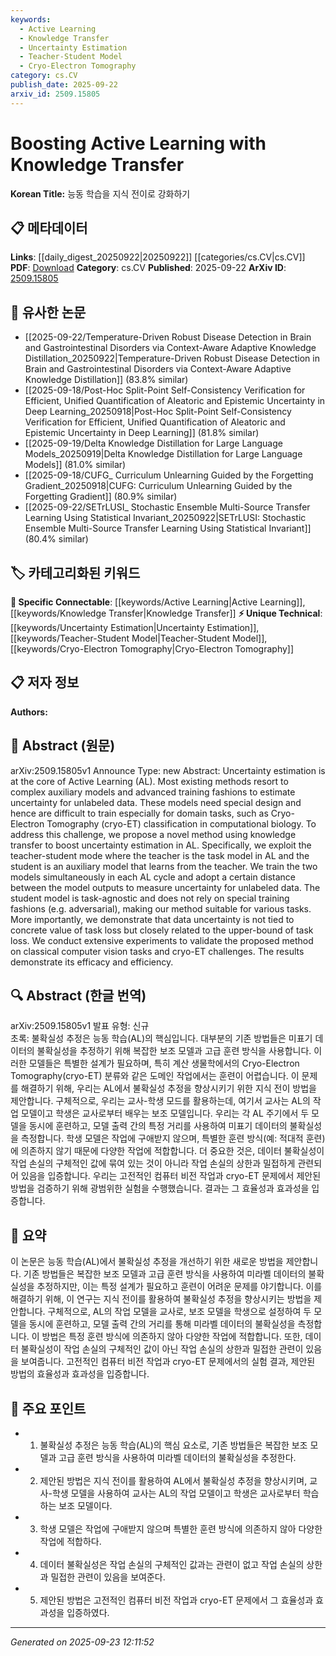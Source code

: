 ```yaml
---
keywords:
  - Active Learning
  - Knowledge Transfer
  - Uncertainty Estimation
  - Teacher-Student Model
  - Cryo-Electron Tomography
category: cs.CV
publish_date: 2025-09-22
arxiv_id: 2509.15805
---
```


<!-- KEYWORD_LINKING_METADATA:
{
  "processed_timestamp": "2025-09-23T12:11:52.369788",
  "vocabulary_version": "1.0",
  "selected_keywords": [
    "Active Learning",
    "Knowledge Transfer",
    "Uncertainty Estimation",
    "Teacher-Student Model",
    "Cryo-Electron Tomography"
  ],
  "rejected_keywords": [],
  "similarity_scores": {
    "Active Learning": 0.85,
    "Knowledge Transfer": 0.8,
    "Uncertainty Estimation": 0.78,
    "Teacher-Student Model": 0.77,
    "Cryo-Electron Tomography": 0.75
  },
  "extraction_method": "AI_prompt_based",
  "budget_applied": true,
  "candidates_json": {
    "candidates": [
      {
        "surface": "Active Learning",
        "canonical": "Active Learning",
        "aliases": [
          "AL"
        ],
        "category": "specific_connectable",
        "rationale": "Active Learning is central to the paper's methodology and is a key concept in machine learning, facilitating strong connections.",
        "novelty_score": 0.45,
        "connectivity_score": 0.88,
        "specificity_score": 0.78,
        "link_intent_score": 0.85
      },
      {
        "surface": "Knowledge Transfer",
        "canonical": "Knowledge Transfer",
        "aliases": [
          "KT"
        ],
        "category": "specific_connectable",
        "rationale": "Knowledge Transfer is a novel approach in the context of the paper, enhancing the understanding of model training techniques.",
        "novelty_score": 0.65,
        "connectivity_score": 0.75,
        "specificity_score": 0.82,
        "link_intent_score": 0.8
      },
      {
        "surface": "Uncertainty Estimation",
        "canonical": "Uncertainty Estimation",
        "aliases": [],
        "category": "unique_technical",
        "rationale": "This is a unique technical focus of the paper, crucial for understanding the proposed method's impact.",
        "novelty_score": 0.7,
        "connectivity_score": 0.68,
        "specificity_score": 0.85,
        "link_intent_score": 0.78
      },
      {
        "surface": "Teacher-Student Model",
        "canonical": "Teacher-Student Model",
        "aliases": [
          "Teacher-Student Framework"
        ],
        "category": "unique_technical",
        "rationale": "The teacher-student model is a specific framework used in the paper, offering a unique perspective on model training.",
        "novelty_score": 0.72,
        "connectivity_score": 0.7,
        "specificity_score": 0.8,
        "link_intent_score": 0.77
      },
      {
        "surface": "Cryo-Electron Tomography",
        "canonical": "Cryo-Electron Tomography",
        "aliases": [
          "cryo-ET"
        ],
        "category": "unique_technical",
        "rationale": "Cryo-Electron Tomography is a specific application area mentioned, providing a unique context for the study.",
        "novelty_score": 0.68,
        "connectivity_score": 0.6,
        "specificity_score": 0.9,
        "link_intent_score": 0.75
      }
    ],
    "ban_list_suggestions": [
      "method",
      "experiment",
      "performance"
    ]
  },
  "decisions": [
    {
      "candidate_surface": "Active Learning",
      "resolved_canonical": "Active Learning",
      "decision": "linked",
      "scores": {
        "novelty": 0.45,
        "connectivity": 0.88,
        "specificity": 0.78,
        "link_intent": 0.85
      }
    },
    {
      "candidate_surface": "Knowledge Transfer",
      "resolved_canonical": "Knowledge Transfer",
      "decision": "linked",
      "scores": {
        "novelty": 0.65,
        "connectivity": 0.75,
        "specificity": 0.82,
        "link_intent": 0.8
      }
    },
    {
      "candidate_surface": "Uncertainty Estimation",
      "resolved_canonical": "Uncertainty Estimation",
      "decision": "linked",
      "scores": {
        "novelty": 0.7,
        "connectivity": 0.68,
        "specificity": 0.85,
        "link_intent": 0.78
      }
    },
    {
      "candidate_surface": "Teacher-Student Model",
      "resolved_canonical": "Teacher-Student Model",
      "decision": "linked",
      "scores": {
        "novelty": 0.72,
        "connectivity": 0.7,
        "specificity": 0.8,
        "link_intent": 0.77
      }
    },
    {
      "candidate_surface": "Cryo-Electron Tomography",
      "resolved_canonical": "Cryo-Electron Tomography",
      "decision": "linked",
      "scores": {
        "novelty": 0.68,
        "connectivity": 0.6,
        "specificity": 0.9,
        "link_intent": 0.75
      }
    }
  ]
}
-->

# Boosting Active Learning with Knowledge Transfer

**Korean Title:** 능동 학습을 지식 전이로 강화하기

## 📋 메타데이터

**Links**: [[daily_digest_20250922|20250922]] [[categories/cs.CV|cs.CV]]
**PDF**: [Download](https://arxiv.org/pdf/2509.15805.pdf)
**Category**: cs.CV
**Published**: 2025-09-22
**ArXiv ID**: [2509.15805](https://arxiv.org/abs/2509.15805)

## 🔗 유사한 논문
- [[2025-09-22/Temperature-Driven Robust Disease Detection in Brain and Gastrointestinal Disorders via Context-Aware Adaptive Knowledge Distillation_20250922|Temperature-Driven Robust Disease Detection in Brain and Gastrointestinal Disorders via Context-Aware Adaptive Knowledge Distillation]] (83.8% similar)
- [[2025-09-18/Post-Hoc Split-Point Self-Consistency Verification for Efficient, Unified Quantification of Aleatoric and Epistemic Uncertainty in Deep Learning_20250918|Post-Hoc Split-Point Self-Consistency Verification for Efficient, Unified Quantification of Aleatoric and Epistemic Uncertainty in Deep Learning]] (81.8% similar)
- [[2025-09-19/Delta Knowledge Distillation for Large Language Models_20250919|Delta Knowledge Distillation for Large Language Models]] (81.0% similar)
- [[2025-09-18/CUFG_ Curriculum Unlearning Guided by the Forgetting Gradient_20250918|CUFG: Curriculum Unlearning Guided by the Forgetting Gradient]] (80.9% similar)
- [[2025-09-22/SETrLUSI_ Stochastic Ensemble Multi-Source Transfer Learning Using Statistical Invariant_20250922|SETrLUSI: Stochastic Ensemble Multi-Source Transfer Learning Using Statistical Invariant]] (80.4% similar)

## 🏷️ 카테고리화된 키워드
**🔗 Specific Connectable**: [[keywords/Active Learning|Active Learning]], [[keywords/Knowledge Transfer|Knowledge Transfer]]
**⚡ Unique Technical**: [[keywords/Uncertainty Estimation|Uncertainty Estimation]], [[keywords/Teacher-Student Model|Teacher-Student Model]], [[keywords/Cryo-Electron Tomography|Cryo-Electron Tomography]]

## 📋 저자 정보

**Authors:** 

## 📄 Abstract (원문)

arXiv:2509.15805v1 Announce Type: new 
Abstract: Uncertainty estimation is at the core of Active Learning (AL). Most existing methods resort to complex auxiliary models and advanced training fashions to estimate uncertainty for unlabeled data. These models need special design and hence are difficult to train especially for domain tasks, such as Cryo-Electron Tomography (cryo-ET) classification in computational biology. To address this challenge, we propose a novel method using knowledge transfer to boost uncertainty estimation in AL. Specifically, we exploit the teacher-student mode where the teacher is the task model in AL and the student is an auxiliary model that learns from the teacher. We train the two models simultaneously in each AL cycle and adopt a certain distance between the model outputs to measure uncertainty for unlabeled data. The student model is task-agnostic and does not rely on special training fashions (e.g. adversarial), making our method suitable for various tasks. More importantly, we demonstrate that data uncertainty is not tied to concrete value of task loss but closely related to the upper-bound of task loss. We conduct extensive experiments to validate the proposed method on classical computer vision tasks and cryo-ET challenges. The results demonstrate its efficacy and efficiency.

## 🔍 Abstract (한글 번역)

arXiv:2509.15805v1 발표 유형: 신규  
초록: 불확실성 추정은 능동 학습(AL)의 핵심입니다. 대부분의 기존 방법들은 미표기 데이터의 불확실성을 추정하기 위해 복잡한 보조 모델과 고급 훈련 방식을 사용합니다. 이러한 모델들은 특별한 설계가 필요하며, 특히 계산 생물학에서의 Cryo-Electron Tomography(cryo-ET) 분류와 같은 도메인 작업에서는 훈련이 어렵습니다. 이 문제를 해결하기 위해, 우리는 AL에서 불확실성 추정을 향상시키기 위한 지식 전이 방법을 제안합니다. 구체적으로, 우리는 교사-학생 모드를 활용하는데, 여기서 교사는 AL의 작업 모델이고 학생은 교사로부터 배우는 보조 모델입니다. 우리는 각 AL 주기에서 두 모델을 동시에 훈련하고, 모델 출력 간의 특정 거리를 사용하여 미표기 데이터의 불확실성을 측정합니다. 학생 모델은 작업에 구애받지 않으며, 특별한 훈련 방식(예: 적대적 훈련)에 의존하지 않기 때문에 다양한 작업에 적합합니다. 더 중요한 것은, 데이터 불확실성이 작업 손실의 구체적인 값에 묶여 있는 것이 아니라 작업 손실의 상한과 밀접하게 관련되어 있음을 입증합니다. 우리는 고전적인 컴퓨터 비전 작업과 cryo-ET 문제에서 제안된 방법을 검증하기 위해 광범위한 실험을 수행했습니다. 결과는 그 효율성과 효과성을 입증합니다.

## 📝 요약

이 논문은 능동 학습(AL)에서 불확실성 추정을 개선하기 위한 새로운 방법을 제안합니다. 기존 방법들은 복잡한 보조 모델과 고급 훈련 방식을 사용하여 미라벨 데이터의 불확실성을 추정하지만, 이는 특정 설계가 필요하고 훈련이 어려운 문제를 야기합니다. 이를 해결하기 위해, 이 연구는 지식 전이를 활용하여 불확실성 추정을 향상시키는 방법을 제안합니다. 구체적으로, AL의 작업 모델을 교사로, 보조 모델을 학생으로 설정하여 두 모델을 동시에 훈련하고, 모델 출력 간의 거리를 통해 미라벨 데이터의 불확실성을 측정합니다. 이 방법은 특정 훈련 방식에 의존하지 않아 다양한 작업에 적합합니다. 또한, 데이터 불확실성이 작업 손실의 구체적인 값이 아닌 작업 손실의 상한과 밀접한 관련이 있음을 보여줍니다. 고전적인 컴퓨터 비전 작업과 cryo-ET 문제에서의 실험 결과, 제안된 방법의 효율성과 효과성을 입증합니다.

## 🎯 주요 포인트

- 1. 불확실성 추정은 능동 학습(AL)의 핵심 요소로, 기존 방법들은 복잡한 보조 모델과 고급 훈련 방식을 사용하여 미라벨 데이터의 불확실성을 추정한다.
- 2. 제안된 방법은 지식 전이를 활용하여 AL에서 불확실성 추정을 향상시키며, 교사-학생 모델을 사용하여 교사는 AL의 작업 모델이고 학생은 교사로부터 학습하는 보조 모델이다.
- 3. 학생 모델은 작업에 구애받지 않으며 특별한 훈련 방식에 의존하지 않아 다양한 작업에 적합하다.
- 4. 데이터 불확실성은 작업 손실의 구체적인 값과는 관련이 없고 작업 손실의 상한과 밀접한 관련이 있음을 보여준다.
- 5. 제안된 방법은 고전적인 컴퓨터 비전 작업과 cryo-ET 문제에서 그 효율성과 효과성을 입증하였다.


---

*Generated on 2025-09-23 12:11:52*